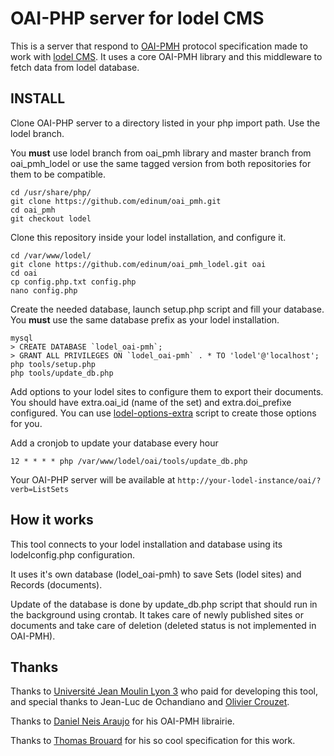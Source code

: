 # OAI-PHP server for lodel CMS

This is a server that respond to [OAI-PMH](http://www.openarchives.org/OAI/2.0/openarchivesprotocol.htm) protocol specification made to work with [lodel CMS](http://lodel.org/).
It uses a core OAI-PMH library and this middleware to fetch data from lodel database.

## INSTALL
Clone OAI-PHP server to a directory listed in your php import path. Use the lodel branch.

You **must** use lodel branch from oai_pmh library and master branch from oai_pmh_lodel or use the same tagged version from both repositories for them to be compatible.
```
cd /usr/share/php/
git clone https://github.com/edinum/oai_pmh.git
cd oai_pmh
git checkout lodel
```

Clone this repository inside your lodel installation, and configure it.
```
cd /var/www/lodel/
git clone https://github.com/edinum/oai_pmh_lodel.git oai
cd oai
cp config.php.txt config.php
nano config.php
```

Create the needed database, launch setup.php script and fill your database. You **must** use the same database prefix as your lodel installation.
```
mysql
> CREATE DATABASE `lodel_oai-pmh`;
> GRANT ALL PRIVILEGES ON `lodel_oai-pmh` . * TO 'lodel'@'localhost';
php tools/setup.php
php tools/update_db.php
```

Add options to your lodel sites to configure them to export their documents. You should have extra.oai_id (name of the set) and extra.doi_prefixe configured. You can use [lodel-options-extra](https://github.com/edinum/lodel-options-extra.git) script to create those options for you.

Add a cronjob to update your database every hour
```
12 * * * * php /var/www/lodel/oai/tools/update_db.php
```

Your OAI-PHP server will be available at `http://your-lodel-instance/oai/?verb=ListSets`

## How it works
This tool connects to your lodel installation and database using its lodelconfig.php configuration.

It uses it's own database (lodel_oai-pmh) to save Sets (lodel sites) and Records (documents).
 
Update of the database is done by update_db.php script that should run in the background using crontab. It takes care of newly published sites or documents and take care of deletion (deleted status is not implemented in OAI-PMH).

## Thanks
Thanks to [Université Jean Moulin Lyon 3](https://www.univ-lyon3.fr/) who paid for developing this tool, and special thanks to Jean-Luc de Ochandiano and [Olivier Crouzet](https://github.com/oliviercrouzet).

Thanks to [Daniel Neis Araujo](https://github.com/danielneis) for his OAI-PMH librairie.

Thanks to [Thomas Brouard](https://github.com/brrd) for his so cool specification for this work.
